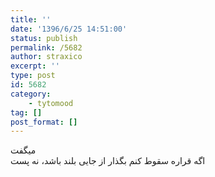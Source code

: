 ```yaml
---
title: ''
date: '1396/6/25 14:51:00'
status: publish
permalink: /5682
author: straxico
excerpt: ''
type: post
id: 5682
category:
    - tytomood
tag: []
post_format: []
---
```

میگفت  
اگه قراره سقوط کنم بگذار از جایی بلند باشد، نه پست